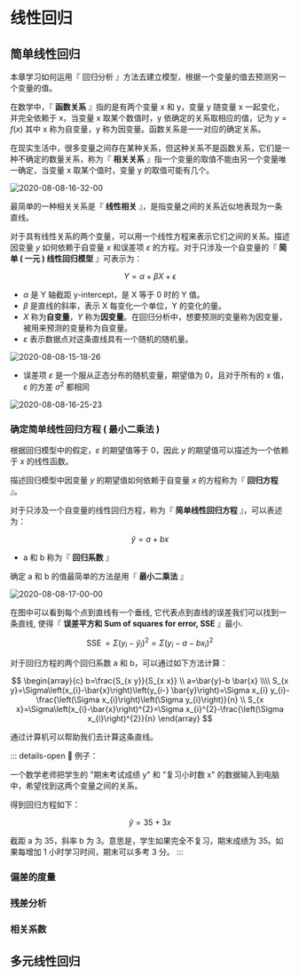 # 线性回归

## 简单线性回归

本章学习如何运用『 回归分析 』方法去建立模型，根据一个变量的值去预测另一个变量的值。

在数学中，『 **函数关系** 』指的是有两个变量 x 和 y，变量 y 随变量 x 一起变化，并完全依赖于 x，当变量 x 取某个数值时，y 依确定的关系取相应的值，记为 $y=f(x)$ 其中 x 称为自变量，y 称为因变量。函数关系是一一对应的确定关系。

在现实生活中，很多变量之间存在某种关系，但这种关系不是函数关系，它们是一种不确定的数量关系，称为『 **相关关系** 』指一个变量的取值不能由另一个变量唯一确定，当变量 x 取某个值时，变量 y 的取值可能有几个。

![2020-08-08-16-32-00](https://garrik-default-imgs.oss-accelerate.aliyuncs.com/imgs/2020-08-08-16-32-00.png)

最简单的一种相关关系是『 **线性相关** 』，是指变量之间的关系近似地表现为一条直线。

对于具有线性关系的两个变量，可以用一个线性方程来表示它们之间的关系。描述因变量 $y$ 如何依赖于自变量 $x$ 和误差项 $ε$ 的方程。对于只涉及一个自变量的『 **简单 ( 一元 ) 线性回归模型** 』可表示为：

$$Y=\alpha+\beta X+\epsilon$$

- $\alpha$ 是 Y 轴截距 y-intercept，是 X 等于 0 时的 Y 值。
- $\beta$ 是直线的斜率，表示 X 每变化一个单位，Y 的变化的量。
- $X$ 称为**自变量**，$Y$ 称为**因变量**。在回归分析中，想要预测的变量称为因变量，被用来预测的变量称为自变量。
- $ε$ 表示数据点对这条直线具有一个随机的随机量。

![2020-08-08-15-18-26](https://garrik-default-imgs.oss-accelerate.aliyuncs.com/imgs/2020-08-08-15-18-26.png)

- 误差项 $ε$ 是一个服从正态分布的随机变量，期望值为 0，且对于所有的 x 值，$ε$ 的方差 $σ^2$ 都相同

![2020-08-08-16-25-23](https://garrik-default-imgs.oss-accelerate.aliyuncs.com/imgs/2020-08-08-16-25-23.png)

### 确定简单线性回归方程 ( 最小二乘法 )

根据回归模型中的假定，$ε$ 的期望值等于 0，因此 $y$ 的期望值可以描述为一个依赖于 $x$ 的线性函数。

描述回归模型中因变量 $y$ 的期望值如何依赖于自变量 $x$ 的方程称为『 **回归方程** 』。

对于只涉及一个自变量的线性回归方程，称为『 **简单线性回归方程** 』，可以表述为：

$$\hat{y} = a + bx$$

- a 和 b 称为『 **回归系数** 』

确定 a 和 b 的值最简单的方法是用『 **最小二乘法** 』

![2020-08-08-17-00-00](https://garrik-default-imgs.oss-accelerate.aliyuncs.com/imgs/2020-08-08-17-00-00.png)

在图中可以看到每个点到直线有一个垂线, 它代表点到直线的误差我们可以找到一条直线, 使得『 **误差平方和 Sum of squares for error, SSE** 』最小.

$$\operatorname{SSE}=\Sigma\left(y_{i}-\hat{y}_{i}\right)^{2}=\Sigma\left(y_{i}-a-b x_{i}\right)^{2}$$

对于回归方程的两个回归系数 a 和 b，可以通过如下方法计算：

$$
\begin{array}{c}
b=\frac{S_{x y}}{S_{x x}} \\
a=\bar{y}-b \bar{x}
\\\\
S_{x y}=\Sigma\left(x_{i}-\bar{x}\right)\left(y_{i-} \bar{y}\right)=\Sigma x_{i} y_{i}-\frac{\left(\Sigma x_{i}\right)\left(\Sigma y_{i}\right)}{n} \\
S_{x x}=\Sigma\left(x_{i}-\bar{x}\right)^{2}=\Sigma x_{i}^{2}-\frac{\left(\Sigma x_{i}\right)^{2}}{n}
\end{array}
$$

通过计算机可以帮助我们去计算这条直线。

::: details-open 🌰 例子：

一个数学老师把学生的 "期末考试成绩 y" 和 "复习小时数 x" 的数据输入到电脑中，希望找到这两个变量之间的关系。

得到回归方程如下：

$$\hat{y} = 35 + 3x$$

截距 a 为 35，斜率 b 为 3。意思是，学生如果完全不复习，期末成绩为 35。如果每增加 1 小时学习时间，期末可以多考 3 分。
:::

### 偏差的度量

### 残差分析

### 相关系数

## 多元线性回归
